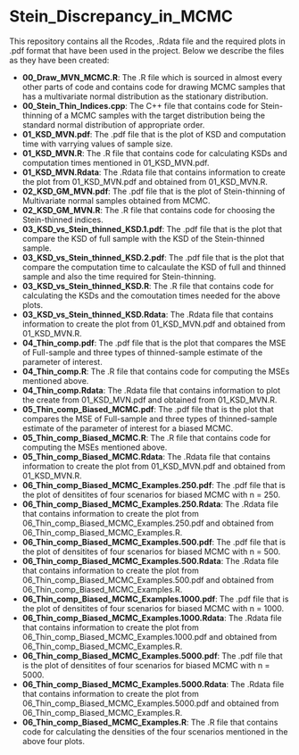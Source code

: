 # Stein_Discrepancy_in_MCMC

This repository contains all the Rcodes, .Rdata file and the required plots in .pdf format that have been used in the project. Below we describe the files as they have been created:

* **00_Draw_MVN_MCMC.R**: The .R file which is sourced in almost every other parts of code and contains code for drawing MCMC samples that has a multivariate normal distribution as the stationary distribution.
* **00_Stein_Thin_Indices.cpp**: The C++ file that contains code for Stein-thinning of a MCMC samples with the target distribution being the standard normal distribution of appropriate order.
* **01_KSD_MVN.pdf**: The .pdf file that is the plot of KSD and computation time with varrying values of sample size.
* **01_KSD_MVN.R**: The .R file that contains code for calculating KSDs and computation times mentioned in 01_KSD_MVN.pdf.
* **01_KSD_MVN.Rdata**: The .Rdata file that contains information to create the plot from 01_KSD_MVN.pdf and obtained from 01_KSD_MVN.R.
* **02_KSD_GM_MVN.pdf**: The .pdf file that is the plot of Stein-thinning of Multivariate normal samples obtained from MCMC.
* **02_KSD_GM_MVN.R**: The .R file that contains code for choosing the Stein-thinned indices.
* **03_KSD_vs_Stein_thinned_KSD.1.pdf**: The .pdf file that is the plot that compare the KSD of full sample with the KSD of the Stein-thinned sample.
* **03_KSD_vs_Stein_thinned_KSD.2.pdf**: The .pdf file that is the plot that compare the computation time to calcaulate the KSD of full and thinned sample and also the time required for Stein-thinning. 
* **03_KSD_vs_Stein_thinned_KSD.R**: The .R file that contains code for calculating the KSDs and the comoutation times needed for the above plots.
* **03_KSD_vs_Stein_thinned_KSD.Rdata**: The .Rdata file that contains information to create the plot from 01_KSD_MVN.pdf and obtained from 01_KSD_MVN.R.
* **04_Thin_comp.pdf**: The .pdf file that is the plot that compares the MSE of Full-sample and three types of thinned-sample estimate of the parameter of interest.
* **04_Thin_comp.R**: The .R file that contains code for computing the MSEs mentioned above.
* **04_Thin_comp.Rdata**: The .Rdata file that contains information to plot the create from 01_KSD_MVN.pdf and obtained from 01_KSD_MVN.R.
* **05_Thin_comp_Biased_MCMC.pdf**: The .pdf file that is the plot that compares the MSE of Full-sample and three types of thinned-sample estimate of the parameter of interest for a biased MCMC.
* **05_Thin_comp_Biased_MCMC.R**: The .R file that contains code for computing the MSEs mentioned above.
* **05_Thin_comp_Biased_MCMC.Rdata**: The .Rdata file that contains information to create the plot from 01_KSD_MVN.pdf and obtained from 01_KSD_MVN.R.
* **06_Thin_comp_Biased_MCMC_Examples.250.pdf**: The .pdf file that is the plot of densitites of four scenarios for biased MCMC with n = 250.
* **06_Thin_comp_Biased_MCMC_Examples.250.Rdata**: The .Rdata file that contains information to create the plot from 06_Thin_comp_Biased_MCMC_Examples.250.pdf and obtained from 06_Thin_comp_Biased_MCMC_Examples.R.
* **06_Thin_comp_Biased_MCMC_Examples.500.pdf**: The .pdf file that is the plot of densitites of four scenarios for biased MCMC with n = 500.
* **06_Thin_comp_Biased_MCMC_Examples.500.Rdata**: The .Rdata file that contains information to create the plot from 06_Thin_comp_Biased_MCMC_Examples.500.pdf and obtained from 06_Thin_comp_Biased_MCMC_Examples.R.
* **06_Thin_comp_Biased_MCMC_Examples.1000.pdf**: The .pdf file that is the plot of densitites of four scenarios for biased MCMC with n = 1000.
* **06_Thin_comp_Biased_MCMC_Examples.1000.Rdata**: The .Rdata file that contains information to create the plot from 06_Thin_comp_Biased_MCMC_Examples.1000.pdf and obtained from 06_Thin_comp_Biased_MCMC_Examples.R.
* **06_Thin_comp_Biased_MCMC_Examples.5000.pdf**: The .pdf file that is the plot of densitites of four scenarios for biased MCMC with n = 5000.
* **06_Thin_comp_Biased_MCMC_Examples.5000.Rdata**: The .Rdata file that contains information to create the plot from 06_Thin_comp_Biased_MCMC_Examples.5000.pdf and obtained from 06_Thin_comp_Biased_MCMC_Examples.R.
* **06_Thin_comp_Biased_MCMC_Examples.R**: The .R file that contains code for calculating the densities of the four scenarios mentioned in the above four plots.

